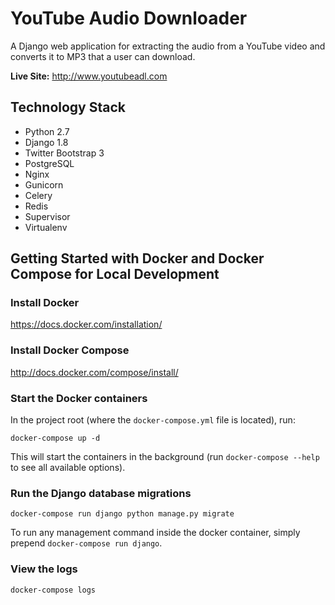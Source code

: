 YouTube Audio Downloader
========================

A Django web application for extracting the audio from a YouTube video and converts it to MP3 that a user can download.

**Live Site:** http://www.youtubeadl.com


Technology Stack
----------------

- Python 2.7
- Django 1.8
- Twitter Bootstrap 3
- PostgreSQL
- Nginx
- Gunicorn
- Celery
- Redis
- Supervisor
- Virtualenv


Getting Started with Docker and Docker Compose for Local Development
--------------------------------------------------------------------

### Install Docker

https://docs.docker.com/installation/

### Install Docker Compose

http://docs.docker.com/compose/install/

### Start the Docker containers

In the project root (where the `docker-compose.yml` file is located), run:

```
docker-compose up -d
```

This will start the containers in the background (run `docker-compose --help` to see all available options).

### Run the Django database migrations

```
docker-compose run django python manage.py migrate
```

To run any management command inside the docker container, simply prepend `docker-compose run django`.

### View the logs

```
docker-compose logs
```